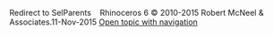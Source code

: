---
---

Redirect to SelParents&#160;
&#160;
Rhinoceros 6 © 2010-2015 Robert McNeel &amp; Associates.11-Nov-2015
 [Open topic with navigation](selparents.html) 

